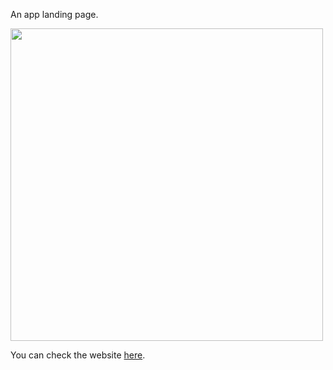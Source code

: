
An app landing page.

<img src="https://d33wubrfki0l68.cloudfront.net/63fcc76964e6a90008e73cd2/screenshot_2023-02-27-15-08-39-0000.png" width="500px" />

You can check the website [here](https://gleeful-jelly-6d0c11.netlify.app/).
